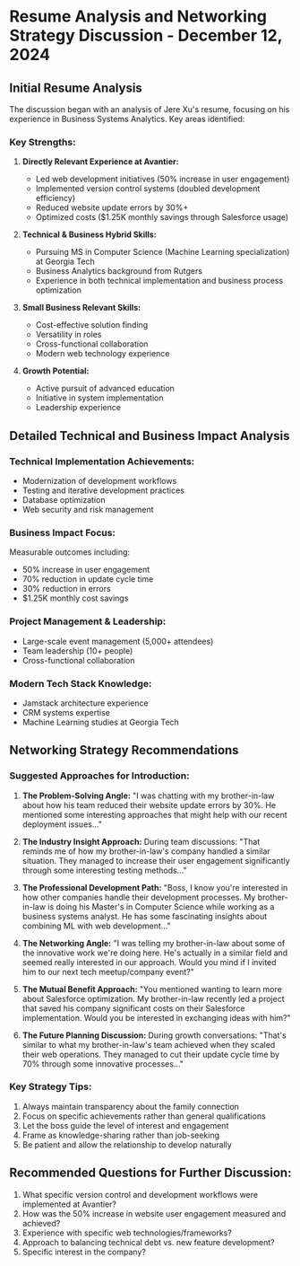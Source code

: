 # Resume Analysis and Networking Strategy Discussion - December 12, 2024

## Initial Resume Analysis
The discussion began with an analysis of Jere Xu's resume, focusing on his experience in Business Systems Analytics. Key areas identified:

### Key Strengths:
1. **Directly Relevant Experience at Avantier:**
   - Led web development initiatives (50% increase in user engagement)
   - Implemented version control systems (doubled development efficiency)
   - Reduced website update errors by 30%+
   - Optimized costs ($1.25K monthly savings through Salesforce usage)

2. **Technical & Business Hybrid Skills:**
   - Pursuing MS in Computer Science (Machine Learning specialization) at Georgia Tech
   - Business Analytics background from Rutgers
   - Experience in both technical implementation and business process optimization

3. **Small Business Relevant Skills:**
   - Cost-effective solution finding
   - Versatility in roles
   - Cross-functional collaboration
   - Modern web technology experience

4. **Growth Potential:**
   - Active pursuit of advanced education
   - Initiative in system implementation
   - Leadership experience

## Detailed Technical and Business Impact Analysis

### Technical Implementation Achievements:
- Modernization of development workflows
- Testing and iterative development practices
- Database optimization
- Web security and risk management

### Business Impact Focus:
Measurable outcomes including:
- 50% increase in user engagement
- 70% reduction in update cycle time
- 30% reduction in errors
- $1.25K monthly cost savings

### Project Management & Leadership:
- Large-scale event management (5,000+ attendees)
- Team leadership (10+ people)
- Cross-functional collaboration

### Modern Tech Stack Knowledge:
- Jamstack architecture experience
- CRM systems expertise
- Machine Learning studies at Georgia Tech

## Networking Strategy Recommendations

### Suggested Approaches for Introduction:

1. **The Problem-Solving Angle:**
   "I was chatting with my brother-in-law about how his team reduced their website update errors by 30%. He mentioned some interesting approaches that might help with our recent deployment issues..."

2. **The Industry Insight Approach:**
   During team discussions: "That reminds me of how my brother-in-law's company handled a similar situation. They managed to increase their user engagement significantly through some interesting testing methods..."

3. **The Professional Development Path:**
   "Boss, I know you're interested in how other companies handle their development processes. My brother-in-law is doing his Master's in Computer Science while working as a business systems analyst. He has some fascinating insights about combining ML with web development..."

4. **The Networking Angle:**
   "I was telling my brother-in-law about some of the innovative work we're doing here. He's actually in a similar field and seemed really interested in our approach. Would you mind if I invited him to our next tech meetup/company event?"

5. **The Mutual Benefit Approach:**
   "You mentioned wanting to learn more about Salesforce optimization. My brother-in-law recently led a project that saved his company significant costs on their Salesforce implementation. Would you be interested in exchanging ideas with him?"

6. **The Future Planning Discussion:**
   During growth conversations: "That's similar to what my brother-in-law's team achieved when they scaled their web operations. They managed to cut their update cycle time by 70% through some innovative processes..."

### Key Strategy Tips:
1. Always maintain transparency about the family connection
2. Focus on specific achievements rather than general qualifications
3. Let the boss guide the level of interest and engagement
4. Frame as knowledge-sharing rather than job-seeking
5. Be patient and allow the relationship to develop naturally

## Recommended Questions for Further Discussion:
1. What specific version control and development workflows were implemented at Avantier?
2. How was the 50% increase in website user engagement measured and achieved?
3. Experience with specific web technologies/frameworks?
4. Approach to balancing technical debt vs. new feature development?
5. Specific interest in the company?
